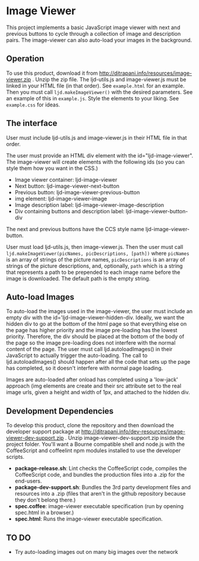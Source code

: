 Image Viewer
========================================================================

This project implements a basic JavaScript image viewer with next and
previous buttons to cycle through a collection of image and description
pairs.  The image-viewer can also auto-load your images in the 
background.


Operation
------------------------------------------------------------------------

To use this product, download it from
http://ditrapani.info/resources/image-viewer.zip .
Unzip the zip file.  The ljd-utils.js and image-viewer.js must be linked
in your HTML file (in that order).  See `example.html` for an example.
Then you must call `ljd.makeImageViewer()` with the desired parameters.
See an example of this in `example.js`.  Style the elements to your
liking.  See `example.css` for ideas.


The interface
------------------------------------------------------------------------

User must include ljd-utils.js and image-viewer.js in their HTML file in
that order.

The user must provide an HTML div element with the id="ljd-image-viewer".  The image-viewer will create elements with the following ids (so you can style them how you want in the CSS.)

- Image viewer container:  ljd-image-viewer
- Next button:  ljd-image-viewer-next-button
- Previous button:  ljd-image-viewer-previous-button
- img element:  ljd-image-viewer-image
- Image description label:  ljd-image-viewer-image-description
- Div containing buttons and description label:
  ljd-image-viewer-button-div

The next and previous buttons have the CCS style name
ljd-image-viewer-button.

User must load ljd-utils.js, then image-viewer.js.  Then the user must call `ljd.makeImageViewer(picNames, picDescriptions, [path])` where `picNames` is an array of strings of the picture names, `picDescriptions` is an array of strings of the picture descriptions, and, optionally, `path` which is a string that represents a path to be prepended to each image name before the image is downloaded.  The default path is the empty string.


Auto-load Images
------------------------------------------------------------------------

To auto-load the images used in the image-viewer, the user must include an empty div with the id='ljd-image-viewer-hidden-div.  Ideally, we want the hidden div to go at the bottom of the html page so that everything else on the page has higher priority and the image pre-loading has the lowest priority.  Therefore, the div should be placed at the bottom of the body of the page so the image pre-loading does not interfere with the normal content of the page.  The user must call ljd.autoloadImages() in their JavaScript to actually trigger the auto-loading.  The call to ljd.autoloadImages() should happen after all the code that sets up the page has completed, so it doesn't interfere with normal page loading.

Images are auto-loaded after onload has completed using a 'low-jack' approach (img elements are create and their src attribute set to the real image urls, given a height and width of 1px, and attached to the hidden div.


Development Dependencies
------------------------------------------------------------------------

To develop this product, clone the repository and then download the developer support package at
http://ditrapani.info/dev-resources/image-viewer-dev-support.zip .
Unzip image-viewer-dev-support.zip inside the project folder.
You'll want a Bourne compatible shell and node.js with the CoffeeScript
and coffeelint npm modules installed to use the developer scripts.

- **package-release.sh**: Lint checks the CoffeeScript code, compiles
  the CoffeeScript code, and bundles the production files into a .zip
  for the end-users.
- **package-dev-support.sh**: Bundles the 3rd party development files
  and resources into a .zip (files that aren't in the github repository
  because they don't belong there.)
- **spec.coffee**: image-viewer executable specification
  (run by opening spec.html in a browser.)
- **spec.html**: Runs the image-viewer executable specification.


TO DO
------

- Try auto-loading images out on many big images over the network
